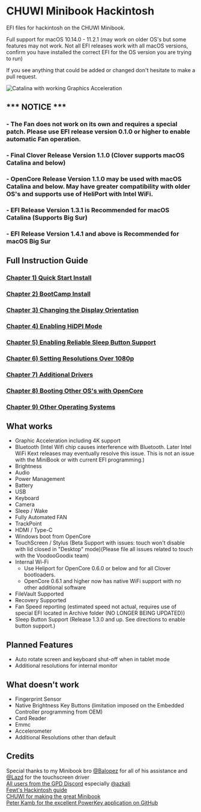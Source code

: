 # CHUWI Minibook Hackintosh

EFI files for hackintosh on the CHUWI Minibook.

Full support for macOS 10.14.0 - 11.2.1 (may work on older OS's but some features may not work. Not all EFI releases work with all macOS versions, confirm you have installed the correct EFI for the OS version you are trying to run)

If you see anything that could be added or changed don't hesitate to make a pull request.

![Catalina with working Graphics Acceleration](/images/Catalina.jpeg)

## *** NOTICE ***
### - The Fan does not work on its own and requires a special patch. Please use EFI release version 0.1.0 or higher to enable automatic Fan operation. 
### - Final Clover Release Version 1.1.0 (Clover supports macOS Catalina and below)
### - OpenCore Release Version 1.1.0 may be used with macOS Catalina and below. May have greater compatibility with older OS's and supports use of HeliPort with Intel WiFi.
### - EFI Release Version 1.3.1 is Recommended for macOS Catalina (Supports Big Sur)
### - EFI Release Version 1.4.1 and above is Recommended for macOS Big Sur

##
## Full Instruction Guide

### [Chapter 1) Quick Start Install](/1-QuickStart.md)
### [Chapter 2) BootCamp Install](/2-BootCamp.md)
### [Chapter 3) Changing the Display Orientation](/3-Orientation.md)
### [Chapter 4) Enabling HiDPI Mode](/4-HiDPI.md)
### [Chapter 5) Enabling Reliable Sleep Button Support](/5-SleepButton.md)
### [Chapter 6) Setting Resolutions Over 1080p](/6-1080p&up.md)
### [Chapter 7) Additional Drivers](/7-drivers.md)
### [Chapter 8) Booting Other OS's with OpenCore](/8-OtherOS&OC.md)
### [Chapter 9) Other Operating Systems](/9-OtherOS.md)


## What works 

- Graphic Acceleration including 4K support
- Bluetooth (Intel Wifi chip causes interference with Bluetooth. Later Intel WiFi Kext releases may eventually resolve this issue. This is not an issue with the MiniBook or with current EFI programming.)
- Brightness
- Audio
- Power Management
- Battery 
- USB
- Keyboard
- Camera
- Sleep / Wake
- Fully Automated FAN
- TrackPoint 
- HDMI / Type-C
- Windows boot from OpenCore
- TouchScreen / Stylus (Beta Support with issues: touch won't disable with lid closed in "Desktop" mode)(Please file all issues related to touch with the VoodooGoodix team)
- Internal Wi-Fi 
    - Use Heliport for OpenCore 0.6.0 or below and for all Clover bootloaders. 
    - OpenCore 0.6.1 and higher now has native WiFi support with no other additional software
- FileVault Supported
- Recovery Supported
- Fan Speed reporting (estimated speed not actual, requires use of special EFI located in Archive folder (NO LONGER BEING UPDATED))
- Sleep Button Support (Release 1.3.0 and up. See directions to enable button support.)

## Planned Features

- Auto rotate screen and keyboard shut-off when in tablet mode
- Additional resolutions for internal monitor

## What doesn't work

- Fingerprint Sensor
- Native Brightness Key Buttons (limitation imposed on the Embedded Controller programming from OEM)
- Card Reader
- Emmc
- Accelerometer
- Additional Resolutions other than default


## Credits
Special thanks to my Minibook bro [@Balopez](https://github.com/balopez83/One-Mix-3-Hackintosh) for all of his assistance and [@Lazd](https://github.com/lazd/VoodooI2CGoodix) for the touchscreen driver <br>
[All users from the GPD Discord]() especially [@azkali](https://github.com/Azkali/GPD-P2-MAX-Hackintosh) <br>
[Fewt's Hackintosh guide](https://fewt.gitbook.io/laptopguide/) <br>
[CHUWI for making the great Minibook](https://www.chuwi.com/cn/) <br>
[Peter Kamb for the excellent PowerKey application on GitHub](https://github.com/pkamb/PowerKey) <br>
